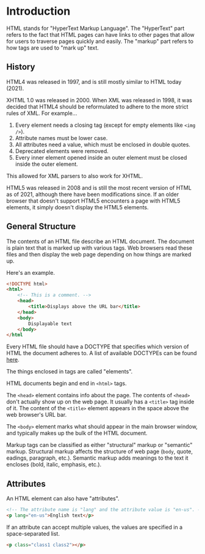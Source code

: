 # Introduction
HTML stands for "HyperText Markup Language". The "HyperText" part refers to the fact that HTML pages can have links to other pages that allow for users to traverse pages quickly and easily. The "markup" part refers to how tags are used to "mark up" text.

## History
HTML4 was released in 1997, and is still mostly similar to HTML today (2021).

XHTML 1.0 was released in 2000. When XML was released in 1998, it was decided that HTML4 should be reformulated to adhere to the more strict rules of XML. For example...
1. Every element needs a closing tag (except for empty elements like `<img />`).
1. Attribute names must be lower case.
1. All attributes need a value, which must be enclosed in double quotes.
1. Deprecated elements were removed.
1. Every inner element opened inside an outer element must be closed inside the outer element.

This allowed for XML parsers to also work for XHTML.

HTML5 was released in 2008 and is still the most recent version of HTML as of 2021, although there have been modifications since. If an older browser that doesn't support HTML5 encounters a page with HTML5 elements, it simply doesn't display the HTML5 elements.

## General Structure
The contents of an HTML file describe an HTML document. The document is plain text that is marked up with various tags. Web browsers read these files and then display the web page depending on how things are marked up.

Here's an example.
```html
<!DOCTYPE html>
<html>
    <!-- This is a comment. -->
    <head>
        <title>Displays above the URL bar</title>
    </head>
    <body>
        Displayable text
    </body>
</html
```

Every HTML file should have a DOCTYPE that specifies which version of HTML the document adheres to. A list of available DOCTYPEs can be found [here](doctype.md).

The things enclosed in tags are called "elements".

HTML documents begin and end in `<html>` tags.

The `<head>` element contains info about the page. The contents of `<head>` don't actually show up on the web page. It usually has a `<title>` tag inside of it. The content of the `<title>` element appears in the space above the web browser's URL bar.

The `<body>` element marks what should appear in the main browser window, and typically makes up the bulk of the HTML document.

Markup tags can be classified as either "structural" markup or "semantic" markup. Structural markup affects the structure of web page (`body`, quote, eadings, paragraph, etc.). Semantic markup adds meanings to the text it encloses (bold, italic, emphasis, etc.).

## Attributes
An HTML element can also have "attributes".
```html
<!-- The attribute name is "lang" and the attribute value is "en-us". -->
<p lang="en-us">English text</p>
```

If an attribute can accept multiple values, the values are specified in a space-separated list.
```html
<p class="class1 class2"></p>
```
